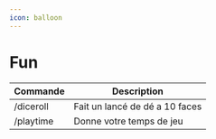 ```yaml
---
icon: balloon
---
```


# Fun

| Commande  | Description                    |
|-----------|--------------------------------|
| /diceroll | Fait un lancé de dé a 10 faces |
| /playtime | Donne votre temps de jeu       |
